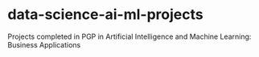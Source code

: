 # data-science-ai-ml-projects
Projects completed in PGP in Artificial Intelligence and Machine Learning: Business Applications
